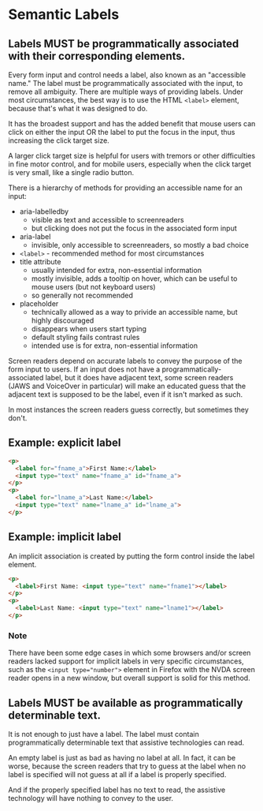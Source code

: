 # Semantic Labels

## Labels MUST be programmatically associated with their corresponding elements.

Every form input and control needs a label, also known as an "accessible name." The label must be programmatically associated with the input, to remove all ambiguity. There are multiple ways of providing labels. Under most circumstances, the best way is to use the HTML `<label>` element, because that's what it was designed to do.

It has the broadest support and has the added benefit that mouse users can click on either the input OR the label to put the focus in the input, thus increasing the click target size. 

A larger click target size is helpful for users with tremors or other difficulties in fine motor control, and for mobile users, especially when the click target is very small, like a single radio button.

There is a hierarchy of methods for providing an accessible name for an input:

- aria-labelledby
  - visible as text and accessible to screenreaders
  - but clicking does not put the focus in the associated form input
- aria-label
  - invisible, only accessible to screenreaders, so mostly a bad choice
- `<label>` - recommended method for most circumstances
- title attribute
  - usually intended for extra, non-essential information
  - mostly invisible, adds a tooltip on hover, which can be useful to mouse users (but not keyboard users)
  - so generally not recommended 
- placeholder
  - technically allowed as a way to privide an accessible name, but highly discouraged
  - disappears when users start typing
  - default styling fails contrast rules
  - intended use is for extra, non-essential information

Screen readers depend on accurate labels to convey the purpose of the form input to users. If an input does not have a programmatically-associated label, but it does have adjacent text, some screen readers (JAWS and VoiceOver in particular) will make an educated guess that the adjacent text is supposed to be the label, even if it isn't marked as such. 

In most instances the screen readers guess correctly, but sometimes they don't.

## Example: explicit label

```html
<p>
  <label for="fname_a">First Name:</label> 
  <input type="text" name="fname_a" id="fname_a">
</p>
<p>
  <label for="lname_a">Last Name:</label>
  <input type="text" name="lname_a" id="lname_a">
</p>
```


## Example: implicit label

An implicit association is created by putting the form control inside the label element.

```html
<p>
  <label>First Name: <input type="text" name="fname1"></label>
</p>
<p>
  <label>Last Name: <input type="text" name="lname1"></label>
</p>
```

### Note

There have been some edge cases in which some browsers and/or screen readers lacked support for implicit labels in very specific circumstances, such as the `<input type="number">` element in Firefox with the NVDA screen reader opens in a new window, but overall support is solid for this method.

## Labels MUST be available as programmatically determinable text.

It is not enough to just have a label. The label must contain programmatically determinable text that assistive technologies can read. 

An empty label is just as bad as having no label at all. In fact, it can be worse, because the screen readers that try to guess at the label when no label is specified will not guess at all if a label is properly specified. 

And if the properly specified label has no text to read, the assistive technology will have nothing to convey to the user.

